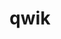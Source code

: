 ---
layout: home

title: qwik
titleTemplate: qwik中文文档

hero:
  name: qwik
  text: qwik中文文档
  tagline: 无须hydration，自动懒加载，极致性能.
  actions:
    - theme: brand
      text: Get Started
      link: /guide/getting-started
    - theme: alt
      text: View on GitHub
      link: https://github.com/cunzaizhuyi/qwik-docs-cn

features:
  - title: "无须loading"
    details: .
  - title: 无hydration
    details: 
  - title: 懒加载
    details: 
  - title: 减少渲染次数
    details: 
---
